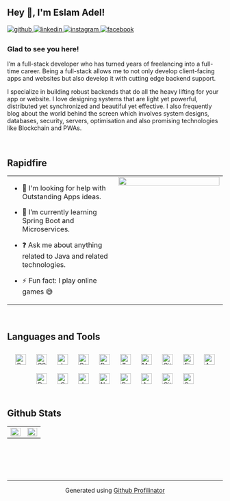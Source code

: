 ## Hey 👋, I'm Eslam Adel!  
  

<a href="https://github.com/https://github.com/EslamA99" target="_blank">
<img src=https://img.shields.io/badge/github-%2324292e.svg?&style=for-the-badge&logo=github&logoColor=white alt=github style="margin-bottom: 5px;" />
</a>
<a href="https://linkedin.com/in/https://www.linkedin.com/in/eslama99" target="_blank">
<img src=https://img.shields.io/badge/linkedin-%231E77B5.svg?&style=for-the-badge&logo=linkedin&logoColor=white alt=linkedin style="margin-bottom: 5px;" />
</a>
<a href="https://instagram.com/https://www.instagram.com/eslamadelahlawy/" target="_blank">
<img src=https://img.shields.io/badge/instagram-%23000000.svg?&style=for-the-badge&logo=instagram&logoColor=white alt=instagram style="margin-bottom: 5px;" />
</a>
<a href="https://www.facebook.com/https://www.facebook.com/AhlaaWaay" target="_blank">
<img src=https://img.shields.io/badge/facebook-%232E87FB.svg?&style=for-the-badge&logo=facebook&logoColor=white alt=facebook style="margin-bottom: 5px;" />
</a>  
  



### Glad to see you here!  
I’m a full-stack developer who has turned years of freelancing into a full-time career. Being a full-stack allows me to not only develop client-facing apps and websites but also develop it with cutting edge backend support.

I specialize in building robust backends that do all the heavy lifting for your app or website. I love designing systems that are light yet powerful, distributed yet synchronized and beautiful yet effective. I also frequently blog about the world behind the screen which involves system designs, databases, security, servers, optimisation and also promising technologies like Blockchain and PWAs.  
  

<br/>  


## Rapidfire  
<table><tr><td valign="top" width="50%">

- 🤔 I'm looking for help with Outstanding Apps ideas.  
  

- 🌱 I’m currently learning Spring Boot and Microservices.  
  

- ❓ Ask me about anything related to Java and related technologies.  
  

- ⚡ Fun fact: I play online games 😅  


</td><td valign="top" width="50%">

<div align="right">
<img src="https://rishavanand.github.io/static/images/greetings.gif" align="right" style="width: 100%" />
</div>  


</td></tr></table>  

<br/>  


## Languages and Tools  
<div align="center">  
<a href="https://getbootstrap.com/docs/3.4/javascript/" target="_blank"><img style="margin: 10px" src="https://profilinator.rishav.dev/?fbclid=IwAR3yl_nsaY_mpbuZiWhAByf4oEJ8s_QphcX0Ztnc3WuXiHaDU5H4ptE6AEIskills-assets/bootstrap-plain.svg" alt="Bootstrap" height="25" /></a>  
<a href="https://www.w3schools.com/css/" target="_blank"><img style="margin: 10px" src="https://profilinator.rishav.dev/?fbclid=IwAR3yl_nsaY_mpbuZiWhAByf4oEJ8s_QphcX0Ztnc3WuXiHaDU5H4ptE6AEIskills-assets/css3-original-wordmark.svg" alt="CSS3" height="25" /></a>  
<a href="https://www.javascript.com/" target="_blank"><img style="margin: 10px" src="https://profilinator.rishav.dev/?fbclid=IwAR3yl_nsaY_mpbuZiWhAByf4oEJ8s_QphcX0Ztnc3WuXiHaDU5H4ptE6AEIskills-assets/javascript-original.svg" alt="JavaScript" height="25" /></a>  
<a href="https://www.cplusplus.com/" target="_blank"><img style="margin: 10px" src="https://profilinator.rishav.dev/?fbclid=IwAR3yl_nsaY_mpbuZiWhAByf4oEJ8s_QphcX0Ztnc3WuXiHaDU5H4ptE6AEIskills-assets/cplusplus-original.svg" alt="C++" height="25" /></a>  
<a href="https://www.docker.com/" target="_blank"><img style="margin: 10px" src="https://profilinator.rishav.dev/?fbclid=IwAR3yl_nsaY_mpbuZiWhAByf4oEJ8s_QphcX0Ztnc3WuXiHaDU5H4ptE6AEIskills-assets/docker-original-wordmark.svg" alt="Docker" height="25" /></a>  
<a href="https://www.typescriptlang.org/" target="_blank"><img style="margin: 10px" src="https://profilinator.rishav.dev/?fbclid=IwAR3yl_nsaY_mpbuZiWhAByf4oEJ8s_QphcX0Ztnc3WuXiHaDU5H4ptE6AEIskills-assets/typescript-original.svg" alt="TypeScript" height="25" /></a>  
<a href="https://www.mysql.com/" target="_blank"><img style="margin: 10px" src="https://profilinator.rishav.dev/?fbclid=IwAR3yl_nsaY_mpbuZiWhAByf4oEJ8s_QphcX0Ztnc3WuXiHaDU5H4ptE6AEIskills-assets/mysql-original-wordmark.svg" alt="MySQL" height="25" /></a>  
<a href="https://github.com/" target="_blank"><img style="margin: 10px" src="https://profilinator.rishav.dev/?fbclid=IwAR3yl_nsaY_mpbuZiWhAByf4oEJ8s_QphcX0Ztnc3WuXiHaDU5H4ptE6AEIskills-assets/git-scm-icon.svg" alt="Git" height="25" /></a>  
<a href="https://firebase.google.com/" target="_blank"><img style="margin: 10px" src="https://profilinator.rishav.dev/?fbclid=IwAR3yl_nsaY_mpbuZiWhAByf4oEJ8s_QphcX0Ztnc3WuXiHaDU5H4ptE6AEIskills-assets/firebase.png" alt="Firebase" height="25" /></a>  
<a href="https://angular.io/" target="_blank"><img style="margin: 10px" src="https://profilinator.rishav.dev/?fbclid=IwAR3yl_nsaY_mpbuZiWhAByf4oEJ8s_QphcX0Ztnc3WuXiHaDU5H4ptE6AEIskills-assets/angularjs-original.svg" alt="Angular" height="25" /></a>  
<a href="https://dart.dev/" target="_blank"><img style="margin: 10px" src="https://profilinator.rishav.dev/?fbclid=IwAR3yl_nsaY_mpbuZiWhAByf4oEJ8s_QphcX0Ztnc3WuXiHaDU5H4ptE6AEIskills-assets/dartlang-icon.svg" alt="Dart" height="25" /></a>  
<a href="https://www.cprogramming.com/" target="_blank"><img style="margin: 10px" src="https://profilinator.rishav.dev/?fbclid=IwAR3yl_nsaY_mpbuZiWhAByf4oEJ8s_QphcX0Ztnc3WuXiHaDU5H4ptE6AEIskills-assets/c-original.svg" alt="C" height="25" /></a>  
<a href="https://www.java.com/" target="_blank"><img style="margin: 10px" src="https://profilinator.rishav.dev/?fbclid=IwAR3yl_nsaY_mpbuZiWhAByf4oEJ8s_QphcX0Ztnc3WuXiHaDU5H4ptE6AEIskills-assets/java-original-wordmark.svg" alt="Java" height="25" /></a>  
<a href="https://nodejs.org/" target="_blank"><img style="margin: 10px" src="https://profilinator.rishav.dev/?fbclid=IwAR3yl_nsaY_mpbuZiWhAByf4oEJ8s_QphcX0Ztnc3WuXiHaDU5H4ptE6AEIskills-assets/nodejs-original-wordmark.svg" alt="Node.js" height="25" /></a>  
<a href="https://www.python.org/" target="_blank"><img style="margin: 10px" src="https://profilinator.rishav.dev/?fbclid=IwAR3yl_nsaY_mpbuZiWhAByf4oEJ8s_QphcX0Ztnc3WuXiHaDU5H4ptE6AEIskills-assets/python-original.svg" alt="Python" height="25" /></a>  
<a href="https://azure.microsoft.com/en-in/" target="_blank"><img style="margin: 10px" src="https://profilinator.rishav.dev/?fbclid=IwAR3yl_nsaY_mpbuZiWhAByf4oEJ8s_QphcX0Ztnc3WuXiHaDU5H4ptE6AEIskills-assets/microsoft_azure-icon.svg" alt="Azure" height="25" /></a>  
<a href="https://about.gitlab.com/" target="_blank"><img style="margin: 10px" src="https://profilinator.rishav.dev/?fbclid=IwAR3yl_nsaY_mpbuZiWhAByf4oEJ8s_QphcX0Ztnc3WuXiHaDU5H4ptE6AEIskills-assets/gitlab.svg" alt="GitLab" height="25" /></a>  
<a href="https://docs.spring.io/spring-framework/docs/3.0.x/reference/expressions.html#:~:text=The%20Spring%20Expression%20Language%20(SpEL,and%20basic%20string%20templating%20functionality." target="_blank"><img style="margin: 10px" src="https://profilinator.rishav.dev/?fbclid=IwAR3yl_nsaY_mpbuZiWhAByf4oEJ8s_QphcX0Ztnc3WuXiHaDU5H4ptE6AEIskills-assets/springio-icon.svg" alt="Spring" height="25" /></a>  
</div>  

<br/>  


## Github Stats  
<table><tr><td valign="top" width="50%">

<img src="https://github-readme-stats.vercel.app/api?username=EslamA99&show_icons=true&count_private=true&hide_border=true" align="left" style="width: 100%" />

</td><td valign="top" width="50%">

<img src="https://github-readme-stats.vercel.app/api/top-langs/?username=EslamA99&hide_border=true&layout=compact" align="left" style="width: 100%" />

</td></tr></table>  

<br/>  

  

<br/>  

  

<br/>  


<br />

----
<div align="center">Generated using <a href="https://profilinator.rishav.dev/" target="_blank">Github Profilinator</a></div>
